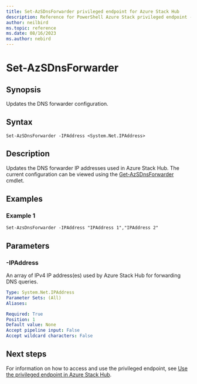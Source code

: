 ```yaml
---
title: Set-AzSDnsForwarder privileged endpoint for Azure Stack Hub
description: Reference for PowerShell Azure Stack privileged endpoint - Set-AzSDnsForwarder
author: neilbird
ms.topic: reference
ms.date: 08/16/2023
ms.author: nebird
---
```


# Set-AzSDnsForwarder

## Synopsis

Updates the DNS forwarder configuration.

## Syntax

```
Set-AzSDnsForwarder -IPAddress <System.Net.IPAddress>
```

## Description

Updates the DNS forwarder IP addresses used in Azure Stack Hub. The current configuration can be viewed using the [Get-AzSDnsForwarder](get-azsdnsforwarder.md) cmdlet.

## Examples

### Example 1

```
Set-AzsDnsForwarder -IPAddress "IPAddress 1","IPAddress 2"
```

## Parameters

### -IPAddress

An array of IPv4 IP address(es) used by Azure Stack Hub for forwarding DNS queries.

```yaml
Type: System.Net.IPAddress
Parameter Sets: (All)
Aliases:

Required: True
Position: 1
Default value: None
Accept pipeline input: False
Accept wildcard characters: False
```

## Next steps

For information on how to access and use the privileged endpoint, see [Use the privileged endpoint in Azure Stack Hub](../../operator/azure-stack-privileged-endpoint.md).
